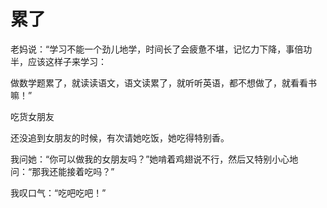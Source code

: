 # 累了

老妈说：“学习不能一个劲儿地学，时间长了会疲惫不堪，记忆力下降，事倍功半，应该这样子来学习： 

做数学题累了，就读读语文，语文读累了，就听听英语，都不想做了，就看看书嘛！” 

吃货女朋友 

还没追到女朋友的时候，有次请她吃饭，她吃得特别香。 

我问她：“你可以做我的女朋友吗？”她啃着鸡翅说不行，然后又特别小心地问：“那我还能接着吃吗？” 

我叹口气：“吃吧吃吧！”